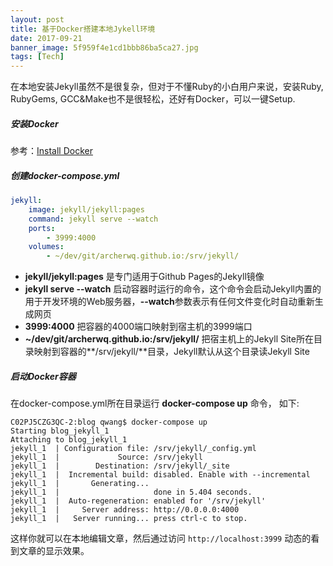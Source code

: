 ```yaml
---
layout: post
title: 基于Docker搭建本地Jykell环境
date: 2017-09-21
banner_image: 5f959f4e1cd1bbb86ba5ca27.jpg
tags: [Tech]
---
```


在本地安装Jekyll虽然不是很复杂，但对于不懂Ruby的小白用户来说，安装Ruby, RubyGems, GCC&Make也不是很轻松，还好有Docker，可以一键Setup.

<!--more-->

##### 安装Docker
参考：[Install Docker](https://docs.docker.com/engine/installation/)

##### 创建docker-compose.yml

```yaml
jekyll:
    image: jekyll/jekyll:pages
    command: jekyll serve --watch
    ports:
        - 3999:4000
    volumes:
        - ~/dev/git/archerwq.github.io:/srv/jekyll/
```

* **jekyll/jekyll:pages** 是专门适用于Github Pages的Jekyll镜像
* **jekyll serve --watch** 启动容器时运行的命令，这个命令会启动Jekyll内置的用于开发环境的Web服务器，**--watch**参数表示有任何文件变化时自动重新生成网页
* **3999:4000** 把容器的4000端口映射到宿主机的3999端口
* **~/dev/git/archerwq.github.io:/srv/jekyll/** 把宿主机上的Jekyll Site所在目录映射到容器的**/srv/jekyll/**目录，Jekyll默认从这个目录读Jekyll Site


##### 启动Docker容器
在docker-compose.yml所在目录运行 **docker-compose up** 命令， 如下:    
```shell
C02PJ5CZG3QC-2:blog qwang$ docker-compose up
Starting blog_jekyll_1
Attaching to blog_jekyll_1
jekyll_1  | Configuration file: /srv/jekyll/_config.yml
jekyll_1  |             Source: /srv/jekyll
jekyll_1  |        Destination: /srv/jekyll/_site
jekyll_1  |  Incremental build: disabled. Enable with --incremental
jekyll_1  |       Generating...
jekyll_1  |                     done in 5.404 seconds.
jekyll_1  |  Auto-regeneration: enabled for '/srv/jekyll'
jekyll_1  |     Server address: http://0.0.0.0:4000
jekyll_1  |   Server running... press ctrl-c to stop.
```


这样你就可以在本地编辑文章，然后通过访问 `http://localhost:3999` 动态的看到文章的显示效果。
